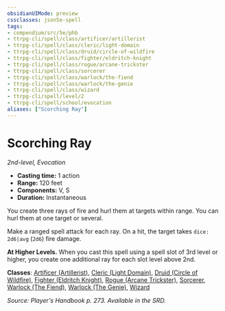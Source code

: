 ```yaml
---
obsidianUIMode: preview
cssclasses: json5e-spell
tags:
- compendium/src/5e/phb
- ttrpg-cli/spell/class/artificer/artillerist
- ttrpg-cli/spell/class/cleric/light-domain
- ttrpg-cli/spell/class/druid/circle-of-wildfire
- ttrpg-cli/spell/class/fighter/eldritch-knight
- ttrpg-cli/spell/class/rogue/arcane-trickster
- ttrpg-cli/spell/class/sorcerer
- ttrpg-cli/spell/class/warlock/the-fiend
- ttrpg-cli/spell/class/warlock/the-genie
- ttrpg-cli/spell/class/wizard
- ttrpg-cli/spell/level/2
- ttrpg-cli/spell/school/evocation
aliases: ["Scorching Ray"]
---
```

# Scorching Ray
*2nd-level, Evocation*  

- **Casting time:** 1 action
- **Range:** 120 feet
- **Components:** V, S
- **Duration:** Instantaneous

You create three rays of fire and hurl them at targets within range. You can hurl them at one target or several.

Make a ranged spell attack for each ray. On a hit, the target takes `dice: 2d6|avg` (`2d6`) fire damage.

**At Higher Levels.** When you cast this spell using a spell slot of 3rd level or higher, you create one additional ray for each slot level above 2nd.

**Classes**: [Artificer (Artillerist)](compendium/classes/artificer-artillerist-tce.md), [Cleric (Light Domain)](compendium/classes/cleric-light-domain.md), [Druid (Circle of Wildfire)](compendium/classes/druid-circle-of-wildfire-tce.md), [Fighter (Eldritch Knight)](compendium/classes/fighter-eldritch-knight.md), [Rogue (Arcane Trickster)](compendium/classes/rogue-arcane-trickster.md), [Sorcerer](compendium/classes/sorcerer.md), [Warlock (The Fiend)](compendium/classes/warlock-the-fiend.md), [Warlock (The Genie)](compendium/classes/warlock-the-genie-tce.md), [Wizard](compendium/classes/wizard.md)

*Source: Player's Handbook p. 273. Available in the SRD.*